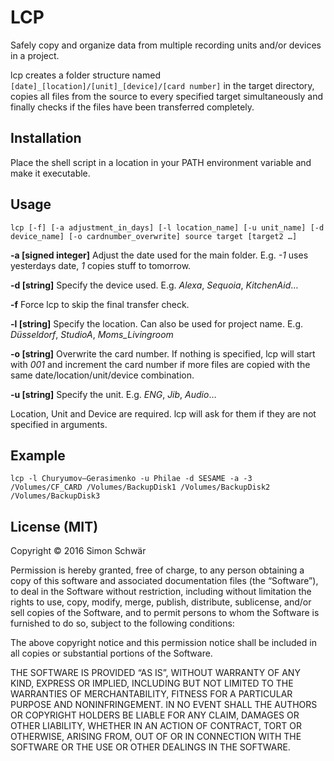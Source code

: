# LCP

Safely copy and organize data from multiple recording units and/or devices in a project.

lcp creates a folder structure named `[date]_[location]/[unit]_[device]/[card number]` in the target directory, copies all files from the source to every specified target simultaneously and finally checks if the files have been transferred completely.

## Installation
Place the shell script in a location in your PATH environment variable and make it executable.

## Usage

```
lcp [-f] [-a adjustment_in_days] [-l location_name] [-u unit_name] [-d device_name] [-o cardnumber_overwrite] source target [target2 …]
```

**-a [signed integer]**
Adjust the date used for the main folder. E.g. *-1* uses yesterdays date, *1* copies stuff to tomorrow.

**-d [string]**
Specify the device used. E.g. *Alexa*, *Sequoia*, *KitchenAid*…

**-f**
Force lcp to skip the final transfer check.

**-l [string]**
Specify the location. Can also be used for project name. E.g. *Düsseldorf*, *StudioA*, *Moms_Livingroom*

**-o [string]**
Overwrite the card number. If nothing is specified, lcp will start with *001* and increment the card number if more files are copied with the same date/location/unit/device combination.

**-u [string]**
Specify the unit. E.g. *ENG*, *Jib*, *Audio*…

Location, Unit and Device are required. lcp will ask for them if they are not specified in arguments.

## Example

```
lcp -l Churyumov–Gerasimenko -u Philae -d SESAME -a -3 /Volumes/CF_CARD /Volumes/BackupDisk1 /Volumes/BackupDisk2 /Volumes/BackupDisk3
```

## License (MIT)

Copyright © 2016 Simon Schwär

Permission is hereby granted, free of charge, to any person obtaining a copy of this software and associated documentation files (the “Software”), to deal in the Software without restriction, including without limitation the rights to use, copy, modify, merge, publish, distribute, sublicense, and/or sell copies of the Software, and to permit persons to whom the Software is furnished to do so, subject to the following conditions:

The above copyright notice and this permission notice shall be included in all copies or substantial portions of the Software.

THE SOFTWARE IS PROVIDED “AS IS”, WITHOUT WARRANTY OF ANY KIND, EXPRESS OR IMPLIED, INCLUDING BUT NOT LIMITED TO THE WARRANTIES OF MERCHANTABILITY, FITNESS FOR A PARTICULAR PURPOSE AND NONINFRINGEMENT. IN NO EVENT SHALL THE AUTHORS OR COPYRIGHT HOLDERS BE LIABLE FOR ANY CLAIM, DAMAGES OR OTHER LIABILITY, WHETHER IN AN ACTION OF CONTRACT, TORT OR OTHERWISE, ARISING FROM, OUT OF OR IN CONNECTION WITH THE SOFTWARE OR THE USE OR OTHER DEALINGS IN THE SOFTWARE.
